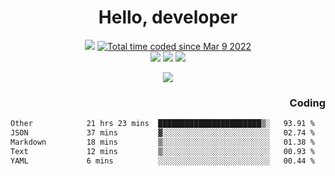 # <div align='center' >Hello, developer</div>

<div align='center'>
  <a ><img src="https://img.shields.io/badge/dynamic/json?url=https%3A%2F%2Fapi.swo.moe%2Fstats%2Fgithub%2FFree-Aaron-Li&query=count&color=181717&label=GitHub&labelColor=282c34&logo=github&suffix=+follows&cacheSeconds=3600"></a>
  <a href="https://wakatime.com/@fe40087f-8eae-48dc-9950-ad0633db1591"><img src="https://wakatime.com/badge/user/fe40087f-8eae-48dc-9950-ad0633db1591.svg" alt="Total time coded since Mar 9 2022" /></a>
</div>
<div align='center'>
  <a><img src="https://img.shields.io/badge/C%2FC%2B%2B%20-%20%2375664D"></a>
  <a><img src="https://img.shields.io/badge/Kotlin%20-%20%2375664D"></a>
  <a><img src="https://img.shields.io/badge/JavaScript%20-%20%2375664D"></a>
</div>

<p align="center">
  <img src="https://readme-typing-svg.demolab.com/?lines=你好!+开发者;Hello!+ developer&font=Fira%20Code&center=true&width=380&height=50&duration=4000&pause=1000">
</p>


<div align='right'>
  <h3>Coding</h3>
</div>

<!--START_SECTION:waka-->

```txt
Other            21 hrs 23 mins  ███████████████████████▒░   93.91 %
JSON             37 mins         ▓░░░░░░░░░░░░░░░░░░░░░░░░   02.74 %
Markdown         18 mins         ▒░░░░░░░░░░░░░░░░░░░░░░░░   01.38 %
Text             12 mins         ▒░░░░░░░░░░░░░░░░░░░░░░░░   00.93 %
YAML             6 mins          ░░░░░░░░░░░░░░░░░░░░░░░░░   00.44 %
```

<!--END_SECTION:waka-->




